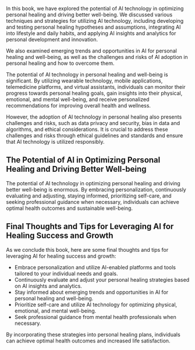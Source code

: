 
In this book, we have explored the potential of AI technology in optimizing personal healing and driving better well-being. We discussed various techniques and strategies for utilizing AI technology, including developing and testing personal healing hypotheses and assumptions, integrating AI into lifestyle and daily habits, and applying AI insights and analytics for personal development and innovation.

We also examined emerging trends and opportunities in AI for personal healing and well-being, as well as the challenges and risks of AI adoption in personal healing and how to overcome them.

The potential of AI technology in personal healing and well-being is significant. By utilizing wearable technology, mobile applications, telemedicine platforms, and virtual assistants, individuals can monitor their progress towards personal healing goals, gain insights into their physical, emotional, and mental well-being, and receive personalized recommendations for improving overall health and wellness.

However, the adoption of AI technology in personal healing also presents challenges and risks, such as data privacy and security, bias in data and algorithms, and ethical considerations. It is crucial to address these challenges and risks through ethical guidelines and standards and ensure that AI technology is utilized responsibly.

The Potential of AI in Optimizing Personal Healing and Driving Better Well-being
--------------------------------------------------------------------------------

The potential of AI technology in optimizing personal healing and driving better well-being is enormous. By embracing personalization, continuously evaluating and adjusting, staying informed, prioritizing self-care, and seeking professional guidance when necessary, individuals can achieve optimal health outcomes and sustainable well-being.

Final Thoughts and Tips for Leveraging AI for Healing Success and Growth
------------------------------------------------------------------------

As we conclude this book, here are some final thoughts and tips for leveraging AI for healing success and growth:

* Embrace personalization and utilize AI-enabled platforms and tools tailored to your individual needs and goals.
* Continuously evaluate and adjust your personal healing strategies based on AI insights and analytics.
* Stay informed about emerging trends and opportunities in AI for personal healing and well-being.
* Prioritize self-care and utilize AI technology for optimizing physical, emotional, and mental well-being.
* Seek professional guidance from mental health professionals when necessary.

By incorporating these strategies into personal healing plans, individuals can achieve optimal health outcomes and increased life satisfaction.